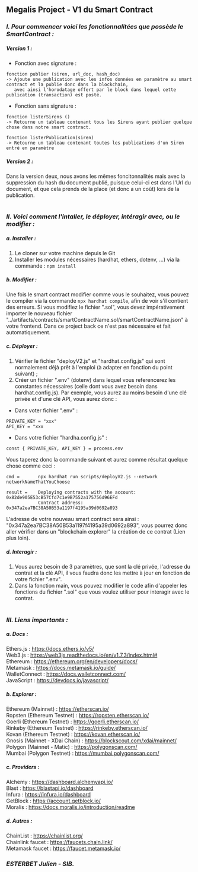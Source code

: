 ## Megalis Project - V1 du Smart Contract

### _I. Pour commencer voici  les fonctionnalitées que possède le SmartContract :_

##### Version 1 :
- Fonction avec signature : 
```
fonction publier (siren, url_doc, hash_doc)
-> Ajoute une publication avec les infos données en paramètre au smart contract et la publie donc dans la blockchain,
   avec ainsi l'horodatage offert par le block dans lequel cette publication (transaction) est posté.
```

- Fonction sans signature : 
```
fonction listerSirens ()
-> Retourne un tableau contenant tous les Sirens ayant publier quelque chose dans notre smart contract.

fonction listerPublication(siren)
-> Retourne un tableau contenant toutes les publications d'un Siren entré en paramètre
```

##### Version 2 :
Dans la version deux, nous avons les mêmes foncitonnalités mais avec la suppression du hash du document publié, puisque celui-ci est dans l'Url du document, et que cela prends de la place (et donc a un coût) lors de la publication.

#
### _II. Voici comment l'intaller, le déployer, intéragir avec, ou le modifier :_
##### a. Installer :
1. Le cloner sur votre machine depuis le Git
2. Installer les modules nécessaires (hardhat, ethers, dotenv, ...) via la commande : ```npm install```

##### b. Modifier : 
Une fois le smart contract modifier comme vous le souhaitez, vous pouvez le compiler via la commande ```npx hardhat compile```, afin de voir s'il contient des erreurs. Si vous modifiez le fichier ".sol", vous devez impérativement importer le nouveau fichier "../artifacts/contracts/smartContractName.sol/smartContractName.json" à votre frontend. Dans ce project back ce n'est pas nécessaire et fait automatiquement.

##### c. Déployer : 
1. Vérifier le fichier "deployV2.js" et "hardhat.config.js" qui sont normalement déjà prêt à l'emploi (à adapter en fonction du point suivant) ;
2. Créer un fichier ".env" (dotenv) dans lequel vous referencerez les constantes nécessaires (celle dont vous avez besoin dans hardhat.config.js).
Par exemple, vous aurez au moins besoin d'une clé privée et d'une clé API, vous aurez donc :

- Dans voter fichier ".env" :
```
PRIVATE_KEY = "xxx"
API_KEY = "xxx
```

- Dans votre fichier "hardha.config.js" :
```
const { PRIVATE_KEY, API_KEY } = process.env
```

Vous taperez donc la commande suivant et aurez comme résultat quelque chose comme ceci : 
```
cmd =       npx hardhat run scripts/deployV2.js --network networkNameThatYouChoose

result =    Deploying contracts with the account: 0x82de905E53cB57Cfd7c1e9B7552a175756d96EFd
            Contract address: 0x347a2ea7BC38A50B53a1197f4195a39d0692a893
```
L'adresse de votre nouveau smart contract sera ainsi : "0x347a2ea7BC38A50B53a1197f4195a39d0692a893", vous pourrez donc aller vérifier dans un "blockchain explorer" la création de ce contrat (Lien plus loin).

##### d. Interagir : 
1. Vous aurez besoin de 3 paramètres, que sont la clé privée, l'adresse du contrat et la clé API, il vous faudra donc les mettre à jour en fonction de votre fichier ".env". 
2. Dans la fonction main, vous pouvez modifier le code afin d'appeler les fonctions du fichier ".sol" que vous voulez utiliser pour interagir avec le contrat.

#
### _III. Liens importants :_
##### a. Docs :
Ethers.js : https://docs.ethers.io/v5/  
Web3.js : https://web3js.readthedocs.io/en/v1.7.3/index.html#   
Ethereum : https://ethereum.org/en/developers/docs/     
Metamask : https://docs.metamask.io/guide/  
WalletConnect : https://docs.walletconnect.com/     
JavaScript : https://devdocs.io/javascript/     

##### b. Explorer : 
Ethereum (Mainnet) : https://etherscan.io/    
Ropsten (Ethereum Testnet) : https://ropsten.etherscan.io/    
Goerli (Ethereum Testnet) : https://goerli.etherscan.io/  
Rinkeby (Ethereum Testnet) : https://rinkeby.etherscan.io/    
Kovan (Ethereum Testnet) : https://kovan.etherscan.io/    
Gnosis (Mainnet - XDai Chain) : https://blockscout.com/xdai/mainnet/  
Polygon (Mainnet - Matic) : https://polygonscan.com/     
Mumbai (Polygon Testnet) : https://mumbai.polygonscan.com/

##### c. Providers : 
Alchemy : https://dashboard.alchemyapi.io/  
Blast : https://blastapi.io/dashboard   
Infura : https://infura.io/dashboard    
GetBlock : https://account.getblock.io/     
Moralis : https://docs.moralis.io/introduction/readme   

##### d. Autres : 
ChainList : https://chainlist.org/  
Chainlink faucet : https://faucets.chain.link/  
Metamask faucet : https://faucet.metamask.io/   



### **_ESTERBET Julien - SIB._**